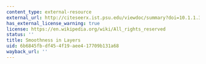 ```yaml
---
content_type: external-resource
external_url: http://citeseerx.ist.psu.edu/viewdoc/summary?doi=10.1.1.36.4498
has_external_license_warning: true
license: https://en.wikipedia.org/wiki/All_rights_reserved
status: ''
title: Smoothness in Layers
uid: 6b6845fb-df45-4f19-aee4-17709b131a68
wayback_url: ''
---
```

